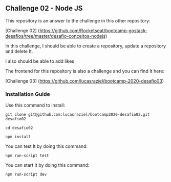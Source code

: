 ## Challenge 02 - Node JS

This repository is an answer to the challenge in this other repository:

[Challenge 02] (https://github.com/Rocketseat/bootcamp-gostack-desafios/tree/master/desafio-conceitos-nodejs)

In this challenge, I should be able to create a repository, update a repository and delete It. 

I also should be able to add likes

The frontend for this repository is also a challenge and you can find It here:

[Challenge 03] (https://github.com/lucasraziel/bootcamp-2020-desafio03)

### Installation Guide

Use this command to install:

```
git clone git@github.com:lucasraziel/bootcamp2020-desafio02.git desafio02

cd desafio02

npm install

```

You can test It by doing this command:

```
npm run-script test
```

You can start It by doing this command:

```
npm run-script dev
```

